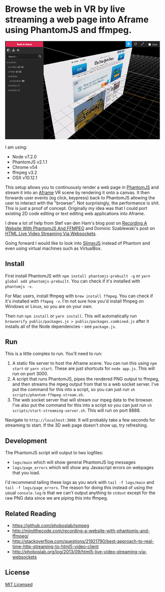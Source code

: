 # Browse the web in VR by live streaming a web page into Aframe using PhantomJS and ffmpeg.

![Screenshot](/screenshot.png "Browse the web in VR by live streaming a web page into Aframe using PhantomJS and ffmpeg.")

I am using:

- Node v7.2.0
- PhantomJS v2.1.1
- Chrome v54
- ffmpeg v3.2
- OSX v10.12.1

This setup allows you to continuously render a web page in [PhantomJS](http://phantomjs.org/) and stream it into an [Aframe](http://aframe.io) VR scene by rendering it onto a canvas. It then forwards user events (eg click, keypress) back to PhantomJS allowing the user to interact with the "browser". Not surprisingly, the performance is shit. This is just a proof of concept. Originally my idea was that I could port existing 2D code editing or text editing web applications into Aframe.

I drew a lot of help from Stef van den Ham's blog post on [Recording A Website With PhantomJS And FFMPEG](http://mindthecode.com/recording-a-website-with-phantomjs-and-ffmpeg/) and Dominic Szablewski's post on [HTML Live Video Streaming Via Websockets](http://phoboslab.org/log/2013/09/html5-live-video-streaming-via-websockets).

Going forward I would like to look into [SlimerJS](https://slimerjs.org/) instead of Phantom and even using virtual machines such as VirtualBox.

## Install

First install PhantomJS with `npm install phantomjs-prebuilt -g` or `yarn global add phantomjs-prebuilt`. You can check if it's installed with `phantomjs -v`.

For Mac users, install ffmpeg with `brew install ffmpeg`. You can check if it's installed with `ffmpeg -v`. I'm not sure how you'd install ffmpeg on Windows or Linux, so you are on your own.

Then run `npm install` or `yarn install`. This will automatically run `browserify public/packages.js > public/packages.combined.js` after it installs all of the Node dependencies - see `package.js`.

## Run

This is a little complex to run. You'll need to run:

1. A static file server to host the Aframe scene. You can run this using `npm start` or `yarn start`. These are just shortcuts for `node app.js`. This will run on port 3000.
2. A script that runs PhantomJS, pipes the rendered PNG output to ffmpeg, and then streams the mpeg output from that to a web socket server. I've put the command for this into a script, so you can just run `sh scripts/phantom-ffmpeg-stream.sh`.
3. The web socket server that will stream our mpeg data to the browser. I've also put the command for this into a script so you can just run `sh scripts/start-streaming-server.sh`. This will run on port 8888.

Navigate to `http://localhost:3000`. It will probably take a few seconds for streaming to start. If the 3D web page doesn't show up, try refreshing.

## Development

The PhantomJS script will output to two logfiles:

- `logs/main` which will show general PhantomJS log messages
- `logs/page_errors` which will show any Javascript errors on webpages that you load.

I'd recommend tailing these logs as you work with `tail -f logs/main` and `tail -f logs/page_errors`. The reason for doing this instead of using the usual `console.log` is that we can't output anything to `stdout` except for the raw PNG data since we are piping this into ffmpeg.

## Related Reading

- https://github.com/phoboslab/jsmpeg
- http://mindthecode.com/recording-a-website-with-phantomjs-and-ffmpeg/
- http://stackoverflow.com/questions/21921790/best-approach-to-real-time-http-streaming-to-html5-video-client
- http://phoboslab.org/log/2013/09/html5-live-video-streaming-via-websockets

## License

[MIT Licensed](LICENSE)
